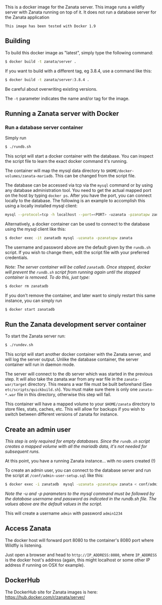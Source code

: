 This is a docker image for the Zanata server. This image runs a wildfly server with Zanata running on top of it. It does not run a database server for the Zanata application

```
This image has been tested with Docker 1.9
```

## Building

To build this docker image as "latest", simply type the following command:

```sh
$ docker build -t zanata/server .
```

If you want to build with a different tag, eg 3.8.4, use a command like this:

```sh
$ docker build -t zanata/server:3.8.4 .
```

Be careful about overwriting existing versions.

The `-t` parameter indicates the name and/or tag for the image.

## Running a Zanata server with Docker

### Run a database server container

Simply run

```sh
$ ./rundb.sh
```

This script will start a docker container with the database. You can inspect the script file to learn the exact docker command it's running.

The container will map the mysql data directory to `$HOME/docker-volumes/zanata-mariadb`. This can be changed from the script file.

The database can be accessed via tcp via the `mysql` command or by using any database administration tool. You need to get the actual mapped port on the host by typing `docker ps`. After you have the port, you can connect locally to the database. The following is an example to accomplish this using a locally installed mysql client:

```sh
mysql --protocol=tcp -h localhost --port=<PORT> -uzanata -pzanatapw zanata
```

Alternatively, a docker container can be used to connect to the database using the mysql client like this:

```sh
$ docker exec -it zanatadb mysql -uzanata -pzanatapw zanata
```

The username and password above are the default given by the `rundb.sh` script. If you wish to change them, edit the script file with your preferred credentials.

_Note: The server container will be called `zanatadb`. Once stopped, docker will prevent the `rundb.sh` script from running again until the stopped container is removed. To do this, just type:_

```sh
$ docker rm zanatadb
```

If you don't remove the container, and later want to simply restart this same instance, you can simply run

```sh
$ docker start zanatadb
```

## Run the Zanata development server container

To start the Zanata server run:

```sh
$ ./rundev.sh
```

This script will start another docker container with the Zanata server, and will log the server output. Unlike the database container, the server container will run in daemon mode.

The server will connect to the db server which was started in the previous step. It will also take the zanata.war from any war file in the `zanata-war/target` directory. This means a war file must be built beforehand (See `etc/scripts/quickbuild.sh`). You must make sure there is only one `zanata-*.war` file in this directory, otherwise this step will fail.

This container will have a mapped volume to your `$HOME/zanata` directory to store files, stats, caches, etc. This will allow for backups if you wish to switch between different versions of zanata for instance.

## Create an admin user

_This step is only required for empty databases. Since the `rundb.sh` script creates a mapped volume with all the mariadb data, it's not needed for subsequent runs._

At this point, you have a running Zanata instance... with no users created (!)

To create an admin user, you can connect to the database server and run the script at `/conf/admin-user-setup.sql` like this:

```sh
$ docker exec -i zanatadb  mysql -uzanata -pzanatapw zanata < conf/admin-user-setup.sql
```

_Note the -u and -p parameters to the mysql command must be followed by the database username and password as indicated in the rundb.sh file. The values above are the default values in the script._

This will create a username `admin` with password `admin1234`

## Access Zanata

The docker host will forward port 8080 to the container's 8080 port where Wildfly is listening.

Just open a browser and head to `http://IP_ADDRESS:8080`, where `IP_ADDRESS` is the docker host's address (again, this might localhost or some other IP address if running on OSX for example).

## DockerHub

The DockerHub site for Zanata images is here:
https://hub.docker.com/r/zanata/server/
